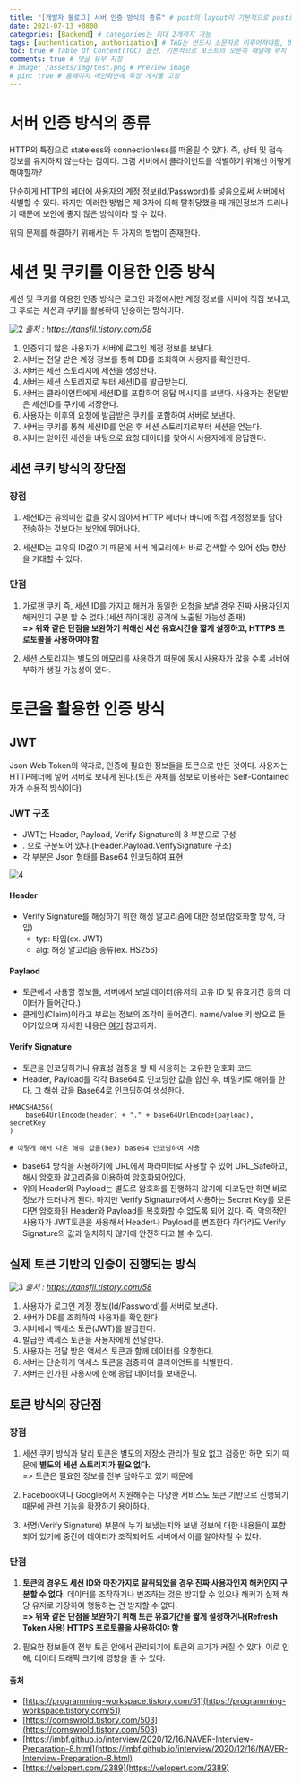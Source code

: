 ```yaml
---
title: "[개발자 블로그] 서버 인증 방식의 종류" # post의 layout이 기본적으로 post로 설정되어있어서 Front Matter에 따로 layout변수를 만들어 주지 않아도 됨
date: 2021-07-13 +0800
categories: [Backend] # categories는 최대 2개까지 가능
tags: [authentication, authorization] # TAG는 반드시 소문자로 이루어져야함, 0~무한개까지 지정 가능
toc: true # Table Of Content(TOC) 옵션, 기본적으로 포스트의 오른쪽 패널에 위치
comments: true # 댓글 유무 지정
# image: /assets/img/test.png # Preview image
# pin: true # 홈페이지 메인화면에 특정 게시물 고정
---
```


# 서버 인증 방식의 종류
HTTP의 특징으로 stateless와 connectionless를 떠올릴 수 있다. 즉, 상태 및 접속 정보를 유지하지 않는다는 점이다. 그럼 서버에서 클라이언트를 식별하기 위해선 어떻게 해야할까?

단순하게 HTTP의 헤더에 사용자의 계정 정보(Id/Password)를 넣음으로써 서버에서 식별할 수 있다. 하지만 이러한 방법은 제 3자에 의해 탈취당했을 때 개인정보가 드러나기 때문에 보안에 좋지 않은 방식이라 할 수 있다.

위의 문제를 해결하기 위해서는 두 가지의 방법이 존재한다.

# 세션 및 쿠키를 이용한 인증 방식
세션 및 쿠키를 이용한 인증 방식은 로그인 과정에서만 계정 정보를 서버에 직접 보내고, 그 후로는 세션과 쿠키를 활용하여 인증하는 방식이다.<br>

![2](https://user-images.githubusercontent.com/44339530/125408455-e3023f00-e3f5-11eb-9558-96bc98c0e611.png)
_출처 : https://tansfil.tistory.com/58_

1) 인증되지 않은 사용자가 서버에 로그인 계정 정보를 보낸다.<br>
2) 서버는 전달 받은 계정 정보를 통해 DB를 조회하여 사용자를 확인한다.<br>
3) 서버는 세션 스토리지에 세션을 생성한다.<br>
4) 서버는 세션 스토리지로 부터 세션ID를 발급받는다.<br>
5) 서버는 클라이언트에게 세션ID를 포함하여 응답 메시지를 보낸다. 사용자는 전달받은 세션ID를 쿠키에 저장한다.<br>
6) 사용자는 이후의 요청에 발급받은 쿠키를 포함하여 서버로 보낸다.<br>
7) 서버는 쿠키를 통해 세션ID를 얻은 후 세션 스토리지로부터 세션을 얻는다.<br>
8) 서버는 얻어진 세션을 바탕으로 요청 데이터를 찾아서 사용자에게 응답한다.<br>

## 세션 쿠키 방식의 장단점
### 장점
1) 세션ID는 유의미한 값을 갖지 않아서 HTTP 헤더나 바디에 직접 계정정보를 담아 전송하는 것보다는 보안에 뛰어나다.<br>

2) 세션ID는 고유의 ID값이기 때문에 서버 메모리에서 바로 검색할 수 있어 성능 향상을 기대할 수 있다.<br>

### 단점
1) 가로챈 쿠키 즉, 세션 ID를 가지고 해커가 동일한 요청을 보낼 경우 진짜 사용자인지 해커인지 구분 할 수 없다.(세션 하이재킹 공격에 노출될 가능성 존재)<br>
<b>=> 위와 같은 단점을 보완하기 위해선 세션 유효시간을 짧게 설정하고, HTTPS 프로토콜을 사용하여야 함</b><br>

2) 세션 스토리지는 별도의 메모리를 사용하기 때문에 동시 사용자가 많을 수록 서버에 부하가 생길 가능성이 있다.<br>

# 토큰을 활용한 인증 방식

## JWT
Json Web Token의 약자로, 인증에 필요한 정보들을 토큰으로 만든 것이다. 사용자는 HTTP헤더에 넣어 서버로 보내게 된다.(토큰 자체를 정보로 이용하는 Self-Contained 자가 수용적 방식이다)

### JWT 구조
- JWT는 Header, Payload, Verify Signature의 3 부분으로 구성
- . 으로 구분되어 있다.(Header.Payload.VerifySignature 구조)
- 각 부분은 Json 형태를 Base64 인코딩하여 표현

![4](https://user-images.githubusercontent.com/44339530/125412413-dc75c680-e3f9-11eb-9429-3f7b776b5ae4.png)

#### Header
- Verify Signature를 해싱하기 위한 해싱 알고리즘에 대한 정보(암호화할 방식, 타입)
    - typ: 타입(ex. JWT)
    - alg: 해싱 알고리즘 종류(ex. HS256)

#### Paylaod
- 토큰에서 사용할 정보들, 서버에서 보낼 데이터(유저의 고유 ID 및 유효기간 등의 데이터가 들어간다.)
- 클레임(Claim)이라고 부르는 정보의 조각이 들어간다. name/value 키 쌍으로 들어가있으며 자세한 내용은 [여기](https://velopert.com/2389) 참고하자.

#### Verify Signature
- 토큰을 인코딩하거나 유효성 검증을 할 때 사용하는 고유한 암호화 코드
- Header, Payload를 각각 Base64로 인코딩한 값을 합친 후, 비밀키로 해쉬를 한다. 그 해쉬 값을 Base64로 인코딩하여 생성한다.

~~~
HMACSHA256( 
    base64UrlEncode(header) + "." + base64UrlEncode(payload), secretKey
) 

# 이렇게 해서 나온 해쉬 값을(hex) base64 인코딩하여 사용
~~~

- base64 방식을 사용하기에 URL에서 파라미터로 사용할 수 있어 URL_Safe하고, 해시 암호화 알고리즘을 이용하여 암호화되어있다.
- 위의 Header와 Payload는 별도로 암호화를 진행하지 않기에 디코딩만 하면 바로 정보가 드러나게 된다. 하지만 Verify Signature에서 사용하는 Secret Key를 모른다면 암호화된 Header와 Payload를 복호화할 수 없도록 되어 있다. 즉, 악의적인 사용자가 JWT토큰을 사용해서 Header나 Payload를 변조한다 하더라도 Verify Signature의 값과 일치하지 않기에 안전하다고 볼 수 있다.

## 실제 토큰 기반의 인증이 진행되는 방식

![3](https://user-images.githubusercontent.com/44339530/125411470-ea771780-e3f8-11eb-94e0-52e384754fbe.png)
_출처 : https://tansfil.tistory.com/58_

1) 사용자가 로그인 계정 정보(Id/Password)를 서버로 보낸다.<br>
2) 서버가 DB를 조회하여 사용자를 확인한다.<br>
3) 서버에서 액세스 토큰(JWT)를 발급한다.<br>
4) 발급한 액세스 토큰을 사용자에게 전달한다.<br>
5) 사용자는 전달 받은 액세스 토큰과 함께 데이터를 요청한다.<br>
6) 서버는 단순하게 액세스 토큰을 검증하여 클라이언트를 식별한다.<br>
7) 서버는 인가된 사용자에 한해 응답 데이터를 보내준다.<br>

## 토큰 방식의 장단점
### 장점
1) 세션 쿠키 방식과 달리 토큰은 별도의 저장소 관리가 필요 없고 검증만 하면 되기 때문에 <b>별도의 세션 스토리지가 필요 없다.</b><br>
=> 토큰은 필요한 정보를 전부 담아두고 있기 때문에

2) Facebook이나 Google에서 지원해주는 다양한 서비스도 토큰 기반으로 진행되기 때문에 관련 기능을 확장하기 용이하다.

3) 서명(Verify Signature) 부분에 누가 보냈는지와 보낸 정보에 대한 내용들이 포함되어 있기에 중간에 데이터가 조작되어도 서버에서 이를 알아차릴 수 있다.

### 단점
1) <b>토큰의 경우도 세션 ID와 마찬가지로 탈취되었을 경우 진짜 사용자인지 해커인지 구분할 수 없다.</b> 데이터를 조작하거나 변조하는 것은 방지할 수 있으나 해커가 실제 해당 유저로 가장하여 행동하는 건 방지할 수 없다.<br>
<b>=> 위와 같은 단점을 보완하기 위해 토큰 유효기간을 짧게 설정하거나(Refresh Token 사용) HTTPS 프로토콜을 사용하여야 함</b><br>

2) 필요한 정보들이 전부 토큰 안에서 관리되기에 토큰의 크기가 커질 수 있다. 이로 인해, 데이터 트래픽 크기에 영향을 줄 수 있다.

#### 출처
- [https://programming-workspace.tistory.com/51](https://programming-workspace.tistory.com/51)
- [https://cornswrold.tistory.com/503](https://cornswrold.tistory.com/503)
- [https://imbf.github.io/interview/2020/12/16/NAVER-Interview-Preparation-8.html](https://imbf.github.io/interview/2020/12/16/NAVER-Interview-Preparation-8.html)
- [https://velopert.com/2389](https://velopert.com/2389)